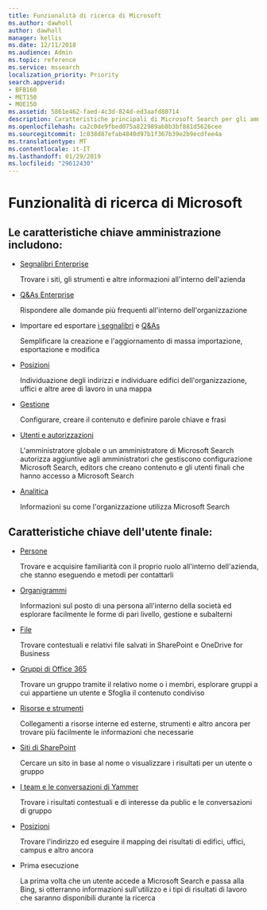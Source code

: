 ```yaml
---
title: Funzionalità di ricerca di Microsoft
ms.author: dawholl
author: dawholl
manager: kellis
ms.date: 12/11/2018
ms.audience: Admin
ms.topic: reference
ms.service: mssearch
localization_priority: Priority
search.appverid:
- BFB160
- MET150
- MOE150
ms.assetid: 5861e462-faed-4c3d-824d-ed3aafd80714
description: Caratteristiche principali di Microsoft Search per gli amministratori e utenti finali includono i segnalibri e Q&As e alla gestione e sui concetti di dati
ms.openlocfilehash: ca2c0de9fbed075a822989ab8b3bf881d5626cee
ms.sourcegitcommit: 1c038d87efab4840d97b1f367b39e2b9ecdfee4a
ms.translationtype: MT
ms.contentlocale: it-IT
ms.lasthandoff: 01/29/2019
ms.locfileid: "29612430"
---
```

# <a name="features-of-microsoft-search"></a>Funzionalità di ricerca di Microsoft

## <a name="key-admin-features-include"></a>Le caratteristiche chiave amministrazione includono:

- [Segnalibri Enterprise](create-and-manage-bookmarks.md)
    
    Trovare i siti, gli strumenti e altre informazioni all'interno dell'azienda
    
- [Q&As Enterprise](create-and-manage-qas.md)
    
    Rispondere alle domande più frequenti all'interno dell'organizzazione
    
- Importare ed esportare [i segnalibri](bulk-create-bookmarks.md) e [Q&As](bulk-create-qas.md)
    
    Semplificare la creazione e l'aggiornamento di massa importazione, esportazione e modifica

- [Posizioni](locations.md)
    
    Individuazione degli indirizzi e individuare edifici dell'organizzazione, uffici e altre aree di lavoro in una mappa
    
- [Gestione](set-up-microsoft-search.md)
    
    Configurare, creare il contenuto e definire parole chiave e frasi
    
- [Utenti e autorizzazioni](add-users.md)
    
    L'amministratore globale o un amministratore di Microsoft Search autorizza aggiuntive agli amministratori che gestiscono configurazione Microsoft Search, editors che creano contenuto e gli utenti finali che hanno accesso a Microsoft Search
    
- [Analitica](get-insights.md) 
    
    Informazioni su come l'organizzazione utilizza Microsoft Search 
    
## <a name="key-end-user-features-include"></a>Caratteristiche chiave dell'utente finale:

- [Persone](use/find-people-and-groups.md)
    
    Trovare e acquisire familiarità con il proprio ruolo all'interno dell'azienda, che stanno eseguendo e metodi per contattarli
    
- [Organigrammi](use/find-people-and-groups.md)
    
    Informazioni sul posto di una persona all'interno della società ed esplorare facilmente le forme di pari livello, gestione e subalterni
    
- [File](use/find-files.md)
    
    Trovare contestuali e relativi file salvati in SharePoint e OneDrive for Business
    
- [Gruppi di Office 365](use/find-people-and-groups.md)
    
    Trovare un gruppo tramite il relativo nome o i membri, esplorare gruppi a cui appartiene un utente e Sfoglia il contenuto condiviso
    
- [Risorse e strumenti](use/find-resources-tools-and-more.md)
    
    Collegamenti a risorse interne ed esterne, strumenti e altro ancora per trovare più facilmente le informazioni che necessarie
    
- [Siti di SharePoint](use/find-sharepoint-sites.md)
    
    Cercare un sito in base al nome o visualizzare i risultati per un utente o gruppo
    
- [I team e le conversazioni di Yammer](use/find-conversations.md)
    
    Trovare i risultati contestuali e di interesse da public e le conversazioni di gruppo

- [Posizioni](use/find-locations.md)
    
    Trovare l'indirizzo ed eseguire il mapping dei risultati di edifici, uffici, campus e altro ancora
    
- Prima esecuzione
    
    La prima volta che un utente accede a Microsoft Search e passa alla Bing, si otterranno informazioni sull'utilizzo e i tipi di risultati di lavoro che saranno disponibili durante la ricerca